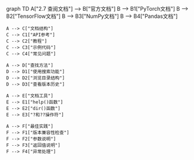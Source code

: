 graph TD
    A["2.7 查阅文档"] --> B["官方文档"]
    B --> B1["PyTorch文档"]
    B --> B2["TensorFlow文档"]
    B --> B3["NumPy文档"]
    B --> B4["Pandas文档"]
    
    A --> C["文档结构"]
    C --> C1["API参考"]
    C --> C2["教程"]
    C --> C3["示例代码"]
    C --> C4["常见问题"]
    
    A --> D["查找方法"]
    D --> D1["使用搜索功能"]
    D --> D2["浏览目录结构"]
    D --> D3["查看版本历史"]
    
    A --> E["文档工具"]
    E --> E1["help()函数"]
    E --> E2["dir()函数"]
    E --> E3["?和??操作符"]
    
    A --> F["最佳实践"]
    F --> F1["版本兼容性检查"]
    F --> F2["参数说明"]
    F --> F3["返回值说明"]
    F --> F4["异常处理"] 